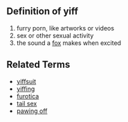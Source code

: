 ## Definition of yiff

1. furry porn, like artworks or videos
2. sex or other sexual activity
3. the sound a [fox](./foxo) makes when excited

## Related Terms

- [yiffsuit](./yiffsuit)
- [yiffing](./yiffing)
- [furotica](./furotica)
- [tail sex](./tail%20sex)
- [pawing off](./pawing%20off)
